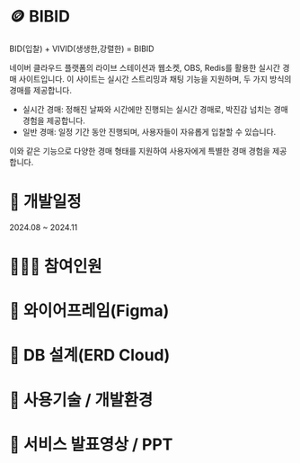 # 🪙 BIBID

BID(입찰) + VIVID(생생한,강렬한) = BIBID

네이버 클라우드 플랫폼의 라이브 스테이션과 웹소켓, OBS, Redis를 활용한 실시간 경매 사이트입니다. 이 사이트는 실시간 스트리밍과 채팅 기능을 지원하며, 두 가지 방식의 경매를 제공합니다.

- 실시간 경매: 정해진 날짜와 시간에만 진행되는 실시간 경매로, 박진감 넘치는 경매 경험을 제공합니다.
- 일반 경매: 일정 기간 동안 진행되며, 사용자들이 자유롭게 입찰할 수 있습니다.

이와 같은 기능으로 다양한 경매 형태를 지원하여 사용자에게 특별한 경매 경험을 제공합니다.

# 📅 개발일정

2024.08 ~ 2024.11

# 🧑‍🤝‍🧑 참여인원



# 🚩 와이어프레임(Figma)

# 💾 DB 설계(ERD Cloud)

# 🦾 사용기술 / 개발환경

# 🏁 서비스 발표영상 / PPT

